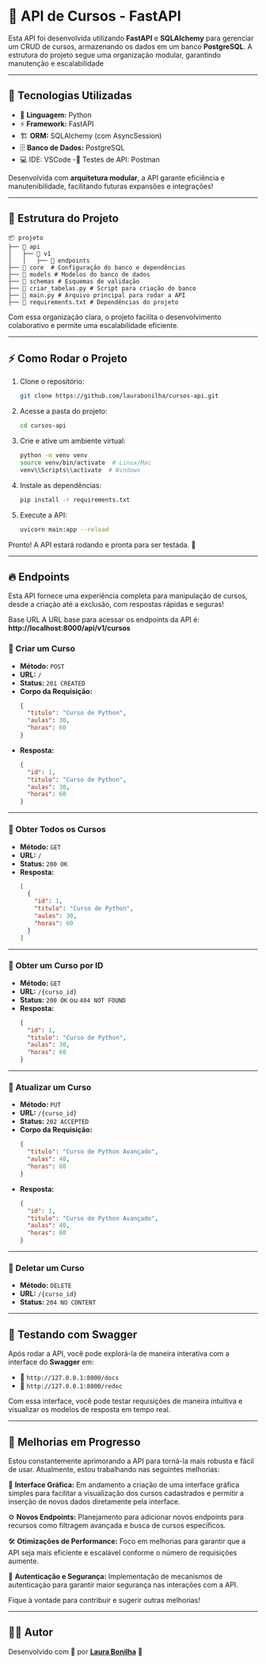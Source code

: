 # 🚀 API de Cursos - FastAPI

Esta API foi desenvolvida utilizando **FastAPI** e **SQLAlchemy** para gerenciar um CRUD de cursos, armazenando os dados em um banco **PostgreSQL**. A estrutura do projeto segue uma organização modular, garantindo manutenção e escalabilidade

---

## 🌟 Tecnologias Utilizadas
- 🔹 **Linguagem:** Python
- ⚡ **Framework:** FastAPI
- 🏗 **ORM:** SQLAlchemy (com AsyncSession)
- 🗄 **Banco de Dados:** PostgreSQL
- 💻 IDE: VSCode
-🔑 Testes de API: Postman

Desenvolvida com **arquitetura modular**, a API garante eficiência e manutenibilidade, facilitando futuras expansões e integrações!

---

## 📂 Estrutura do Projeto

```
📦 projeto
├── 📂 api
│   ├── 📂 v1
│   │   ├── 📂 endpoints
├── 📂 core  # Configuração do banco e dependências
├── 📂 models # Modelos do banco de dados
├── 📂 schemas # Esquemas de validação
├── 📜 criar_tabelas.py # Script para criação do banco
├── 📜 main.py # Arquivo principal para rodar a API
├── 📜 requirements.txt # Dependências do projeto
```

Com essa organização clara, o projeto facilita o desenvolvimento colaborativo e permite uma escalabilidade eficiente.

---

## ⚡ Como Rodar o Projeto

1. Clone o repositório:
   ```bash
   git clone https://github.com/laurabonilha/cursos-api.git
   ```
2. Acesse a pasta do projeto:
   ```bash
   cd cursos-api
   ```
3. Crie e ative um ambiente virtual:
   ```bash
   python -m venv venv
   source venv/bin/activate  # Linux/Mac
   venv\\Scripts\\activate  # Windows
   ```
4. Instale as dependências:
   ```bash
   pip install -r requirements.txt
   ```
5. Execute a API:
   ```bash
   uvicorn main:app --reload
   ```

Pronto! A API estará rodando e pronta para ser testada. 🚀

---

## 🔥 Endpoints

Esta API fornece uma experiência completa para manipulação de cursos, desde a criação até a exclusão, com respostas rápidas e seguras!

Base URL
A URL base para acessar os endpoints da API é: **http://localhost:8000/api/v1/cursos**

### 📌 Criar um Curso
- **Método:** `POST`
- **URL:** `/`
- **Status:** `201 CREATED`
- **Corpo da Requisição:**
  ```json
  {
    "titulo": "Curso de Python",
    "aulas": 30,
    "horas": 60
  }
  ```
- **Resposta:**
  ```json
  {
    "id": 1,
    "titulo": "Curso de Python",
    "aulas": 30,
    "horas": 60
  }
  ```

---

### 📌 Obter Todos os Cursos
- **Método:** `GET`
- **URL:** `/`
- **Status:** `200 OK`
- **Resposta:**
  ```json
  [
    {
      "id": 1,
      "titulo": "Curso de Python",
      "aulas": 30,
      "horas": 60
    }
  ]
  ```

---

### 📌 Obter um Curso por ID
- **Método:** `GET`
- **URL:** `/{curso_id}`
- **Status:** `200 OK` ou `404 NOT FOUND`
- **Resposta:**
  ```json
  {
    "id": 1,
    "titulo": "Curso de Python",
    "aulas": 30,
    "horas": 60
  }
  ```

---

### 📌 Atualizar um Curso
- **Método:** `PUT`
- **URL:** `/{curso_id}`
- **Status:** `202 ACCEPTED`
- **Corpo da Requisição:**
  ```json
  {
    "titulo": "Curso de Python Avançado",
    "aulas": 40,
    "horas": 80
  }
  ```
- **Resposta:**
  ```json
  {
    "id": 1,
    "titulo": "Curso de Python Avançado",
    "aulas": 40,
    "horas": 80
  }
  ```

---

### 📌 Deletar um Curso
- **Método:** `DELETE`
- **URL:** `/{curso_id}`
- **Status:** `204 NO CONTENT`

---

## 🔗 Testando com Swagger

Após rodar a API, você pode explorá-la de maneira interativa com a interface do **Swagger** em:
- 📌 `http://127.0.0.1:8000/docs`
- 📌 `http://127.0.0.1:8000/redoc`

Com essa interface, você pode testar requisições de maneira intuitiva e visualizar os modelos de resposta em tempo real.

---

## 🚧 Melhorias em Progresso

Estou constantemente aprimorando a API para torná-la mais robusta e fácil de usar. Atualmente, estou trabalhando nas seguintes melhorias:

🎨 **Interface Gráfica:** Em andamento a criação de uma interface gráfica simples para facilitar a visualização dos cursos cadastrados e permitir a inserção de novos dados diretamente pela interface.

⚙️ **Novos Endpoints:** Planejamento para adicionar novos endpoints para recursos como filtragem avançada e busca de cursos específicos.

🛠 **Otimizações de Performance:** Foco em melhorias para garantir que a API seja mais eficiente e escalável conforme o número de requisições aumente.

🔐 **Autenticação e Segurança:** Implementação de mecanismos de autenticação para garantir maior segurança nas interações com a API.

Fique à vontade para contribuir e sugerir outras melhorias!

---

## 👨‍💻 Autor
Desenvolvido com 💙 por **[Laura Bonilha](https://github.com/laurabonilha)** 🚀

